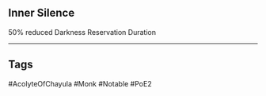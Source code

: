 ## Inner Silence
50% reduced Darkness Reservation Duration

---
## Tags
#AcolyteOfChayula
#Monk
#Notable
#PoE2
